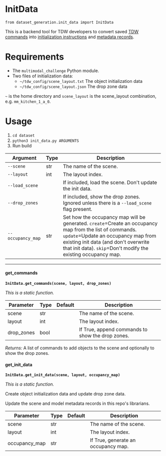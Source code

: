 # InitData

`from dataset_generation.init_data import InitData`

This is a backend tool for TDW  developers to convert saved [TDW commands](https://github.com/threedworld-mit/tdw/blob/master/Documentation/api/command_api.md) into [initialization instructions](../api/multimodal_object_init_data.md) and [metadata records](https://github.com/threedworld-mit/tdw/blob/master/Documentation/python/librarian/librarian.md).

# Requirements

- The `multimodal_challenge` Python module.
- Two files of initialization data:
    - `~/tdw_config/scene_layout.txt` The object initialization data
    - `~/tdw_config/scene_layout.json` The drop zone data

`~` is the home directory and `scene_layout` is the scene_layout combination, e.g. `mm_kitchen_1_a_0`.

# Usage

1. `cd dataset`
2. `python3 init_data.py ARGUMENTS`
3. Run build

| Argument | Type | Description |
| --- | --- | --- |
| `--scene` | str | The name of the scene. |
| `--layout` | int | The layout index. |
| `--load_scene` | | If included, load the scene. Don't update the init data. |
| `--drop_zones` | | If included, show the drop zones. Ignored unless there is a `--load_scene` flag present. |
| `--occupancy_map` | str | Set how the occupancy map will be generated. `create`=Create an occupancy map from the list of commands. `update`=Update an occupancy map from existing init data (and don't overwrite that init data). `skip`=Don't modify the existing occupancy map. |

***

#### get_commands

**`InitData.get_commands(scene, layout, drop_zones)`**

_This is a static function._


| Parameter | Type | Default | Description |
| --- | --- | --- | --- |
| scene |  str |  | The name of the scene. |
| layout |  int |  | The layout index. |
| drop_zones |  bool |  | If True, append commands to show the drop zones. |

_Returns:_  A list of commands to add objects to the scene and optionally to show the drop zones.

#### get_init_data

**`InitData.get_init_data(scene, layout, occupancy_map)`**

_This is a static function._

Create object initialization data and update drop zone data.

Update the scene and model metadata records in this repo's librarians.

| Parameter | Type | Default | Description |
| --- | --- | --- | --- |
| scene |  str |  | The name of the scene. |
| layout |  int |  | The layout index. |
| occupancy_map |  str |  | If True, generate an occupancy map. |

